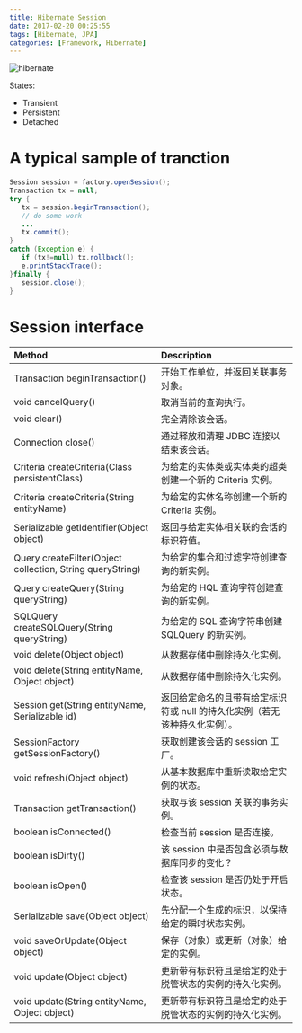```yaml
---
title: Hibernate Session
date: 2017-02-20 00:25:55
tags: [Hibernate, JPA]
categories: [Framework, Hibernate]
---
```


![hibernate](/hibernate.jpeg "hibernate")

States:
* Transient
* Persistent
* Detached

# A typical sample of tranction
```Java
Session session = factory.openSession();
Transaction tx = null;
try {
   tx = session.beginTransaction();
   // do some work
   ...
   tx.commit();
}
catch (Exception e) {
   if (tx!=null) tx.rollback();
   e.printStackTrace(); 
}finally {
   session.close();
}
```

# Session interface
|Method|Description|
|:-|:-|
|Transaction beginTransaction()|开始工作单位，并返回关联事务对象。|
|void cancelQuery()|取消当前的查询执行。|
|void clear()|完全清除该会话。|
|Connection close()|通过释放和清理 JDBC 连接以结束该会话。|
|Criteria createCriteria(Class persistentClass)|为给定的实体类或实体类的超类创建一个新的 Criteria 实例。|
|Criteria createCriteria(String entityName)|为给定的实体名称创建一个新的 Criteria 实例。|
|Serializable getIdentifier(Object object)|返回与给定实体相关联的会话的标识符值。|
|Query createFilter(Object collection, String queryString)|为给定的集合和过滤字符创建查询的新实例。|
|Query createQuery(String queryString)|为给定的 HQL 查询字符创建查询的新实例。|
|SQLQuery createSQLQuery(String queryString)|为给定的 SQL 查询字符串创建 SQLQuery 的新实例。|
|void delete(Object object)|从数据存储中删除持久化实例。|
|void delete(String entityName, Object object)|从数据存储中删除持久化实例。|
|Session get(String entityName, Serializable id)|返回给定命名的且带有给定标识符或 null 的持久化实例（若无该种持久化实例）。|
|SessionFactory getSessionFactory()|获取创建该会话的 session 工厂。|
|void refresh(Object object)|从基本数据库中重新读取给定实例的状态。|
|Transaction getTransaction()|获取与该 session 关联的事务实例。|
|boolean isConnected()|检查当前 session 是否连接。|
|boolean isDirty()|该 session 中是否包含必须与数据库同步的变化？|
|boolean isOpen()|检查该 session 是否仍处于开启状态。|
|Serializable save(Object object)|先分配一个生成的标识，以保持给定的瞬时状态实例。|
|void saveOrUpdate(Object object)|保存（对象）或更新（对象）给定的实例。|
|void update(Object object)|更新带有标识符且是给定的处于脱管状态的实例的持久化实例。|
|void update(String entityName, Object object)|更新带有标识符且是给定的处于脱管状态的实例的持久化实例。|